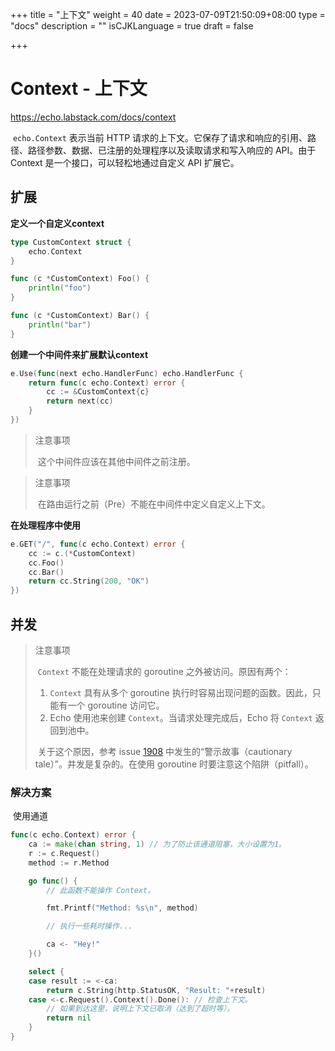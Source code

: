 +++
title = "上下文"
weight = 40
date = 2023-07-09T21:50:09+08:00
type = "docs"
description = ""
isCJKLanguage = true
draft = false

+++

# Context - 上下文

https://echo.labstack.com/docs/context

​	`echo.Context` 表示当前 HTTP 请求的上下文。它保存了请求和响应的引用、路径、路径参数、数据、已注册的处理程序以及读取请求和写入响应的 API。由于 Context 是一个接口，可以轻松地通过自定义 API 扩展它。

## 扩展

**定义一个自定义context**

```go
type CustomContext struct {
    echo.Context
}

func (c *CustomContext) Foo() {
    println("foo")
}

func (c *CustomContext) Bar() {
    println("bar")
}
```



**创建一个中间件来扩展默认context**

```go
e.Use(func(next echo.HandlerFunc) echo.HandlerFunc {
    return func(c echo.Context) error {
        cc := &CustomContext{c}
        return next(cc)
    }
})
```



> 注意事项
>
> ​	这个中间件应该在其他中间件之前注册。

> 注意事项
>
> ​	在路由运行之前（Pre）不能在中间件中定义自定义上下文。

**在处理程序中使用**

```go
e.GET("/", func(c echo.Context) error {
    cc := c.(*CustomContext)
    cc.Foo()
    cc.Bar()
    return cc.String(200, "OK")
})
```



## 并发

> 注意事项
>
> ​	`Context` 不能在处理请求的 goroutine 之外被访问。原因有两个： 
>
> 1. `Context` 具有从多个 goroutine 执行时容易出现问题的函数。因此，只能有一个 goroutine 访问它。
> 2. Echo 使用池来创建 `Context`。当请求处理完成后，Echo 将 `Context` 返回到池中。
>
> ​	关于这个原因，参考 issue [1908](https://github.com/labstack/echo/issues/1908) 中发生的“警示故事（cautionary tale）”。并发是复杂的。在使用 goroutine 时要注意这个陷阱（pitfall）。

### 解决方案

​	使用通道

```go
func(c echo.Context) error {
    ca := make(chan string, 1) // 为了防止该通道阻塞，大小设置为1。
    r := c.Request()
    method := r.Method

    go func() {
        // 此函数不能操作 Context。

        fmt.Printf("Method: %s\n", method)

        // 执行一些耗时操作...

        ca <- "Hey!"
    }()

    select {
    case result := <-ca:
        return c.String(http.StatusOK, "Result: "+result)
    case <-c.Request().Context().Done(): // 检查上下文。
        // 如果到达这里，说明上下文已取消（达到了超时等）。
        return nil
    }
}
```



